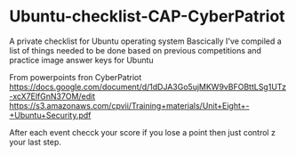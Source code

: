 # Ubuntu-checklist-CAP-CyberPatriot
A private checklist for Ubuntu operating system
Bascically I've compiled a list of things needed to be done based on previous competitions and practice image answer keys for Ubuntu


From powerpoints fron CyberPatriot https://docs.google.com/document/d/1dDJA3Go5ujMKW9vBFOBttLSg1UTz-xcX7ElfGnN37OM/edit  https://s3.amazonaws.com/cpvii/Training+materials/Unit+Eight+-+Ubuntu+Security.pdf

After each event checck your score if you lose a point then just control z your last step.



